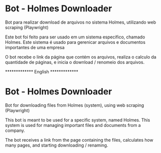 # Bot - Holmes Downloader
Bot para realizar download de arquivos no sistema Holmes, utilizando web scraping (Playwright)

Este bot foi feito para ser usado em um sistema especifico, chamado Holmes. Este sistema é usado para gerenicar arquivos e documentos importantes de uma empresa

O bot recebe o link da página que contém os arquivos, realiza o calculo da quantidade de páginas, e inicia o download / renomeio dos arquivos.


************* English *************

# Bot - Holmes Downloader
Bot for downloading files from Holmes (system), using web scraping (Playwright)

This bot is meant to be used for a specific system, named Holmes. This system is used for managing important files and documents from a company.

The bot receives a link from the page containing the files, calculates how many pages, and starting downloading / renaming.
